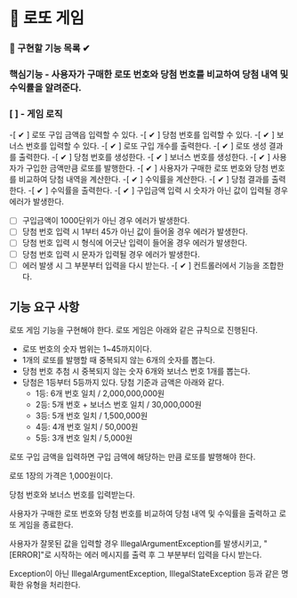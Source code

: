 # 🎰 로또 게임

### 🎯 구현할 기능 목록 ✔

### 핵심기능 - 사용자가 구매한 로또 번호와 당첨 번호를 비교하여 당첨 내역 및 수익률을 알려준다.

### [  ] - 게임 로직

-[ ✔ ] 로또 구입 금액읍 입력할 수 있다.
-[ ✔ ] 당첨 번호를 입력할 수 있다.
-[ ✔ ] 보너스 번호를 입력할 수 있다.
-[ ✔ ] 로또 구입 개수를 출력한다.
-[ ✔ ] 로또 생성 결과를 출력한다.
-[ ✔ ] 당첨 번호를 생성한다.
-[ ✔ ] 보너스 번호를 생성한다.
-[ ✔ ] 사용자가 구입한 금액만큼 로또를 발행한다.
-[ ✔ ] 사용자가 구매한 로또 번호와 당첨 번호를 비교하여 당첨 내역을 계산한다.
-[ ✔ ] 수익률을 계산한다.
-[ ✔ ] 당첨 결과를 출력한다.
-[ ✔ ] 수익률을 출력한다.
-[ ✔ ] 구입금액 입력 시 숫자가 아닌 값이 입력될 경우 에러가 발생한다.
-[  ] 구입금액이 1000단위가 아닌 경우 에러가 발생한다.
-[  ] 당첨 번호 입력 시 1부터 45가 아닌 값이 들어올 경우 에러가 발생한다.
-[  ] 당첨 번호 입력 시 형식에 어긋난 입력이 들어올 경우 에러가 발생한다.
-[  ] 당첨 번호 입력 시 문자가 입력될 경우 에러가 발생한다.
-[  ] 에러 발생 시 그 부분부터 입력을 다시 받는다.
-[ ✔ ] 컨트롤러에서 기능을 조합한다.

## 기능 요구 사항

로또 게임 기능을 구현해야 한다. 로또 게임은 아래와 같은 규칙으로 진행된다.

- 로또 번호의 숫자 범위는 1~45까지이다.
- 1개의 로또를 발행할 때 중복되지 않는 6개의 숫자를 뽑는다.
- 당첨 번호 추첨 시 중복되지 않는 숫자 6개와 보너스 번호 1개를 뽑는다.
- 당첨은 1등부터 5등까지 있다. 당첨 기준과 금액은 아래와 같다.
    - 1등: 6개 번호 일치 / 2,000,000,000원
    - 2등: 5개 번호 + 보너스 번호 일치 / 30,000,000원
    - 3등: 5개 번호 일치 / 1,500,000원
    - 4등: 4개 번호 일치 / 50,000원
    - 5등: 3개 번호 일치 / 5,000원

로또 구입 금액을 입력하면 구입 금액에 해당하는 만큼 로또를 발행해야 한다.

로또 1장의 가격은 1,000원이다.

당첨 번호와 보너스 번호를 입력받는다.

사용자가 구매한 로또 번호와 당첨 번호를 비교하여 당첨 내역 및 수익률을 출력하고 로또 게임을 종료한다.

사용자가 잘못된 값을 입력할 경우 IllegalArgumentException를 발생시키고, "[ERROR]"로 시작하는 에러 메시지를 출력 후 그 부분부터 입력을 다시 받는다.

Exception이 아닌 IllegalArgumentException, IllegalStateException 등과 같은 명확한 유형을 처리한다.